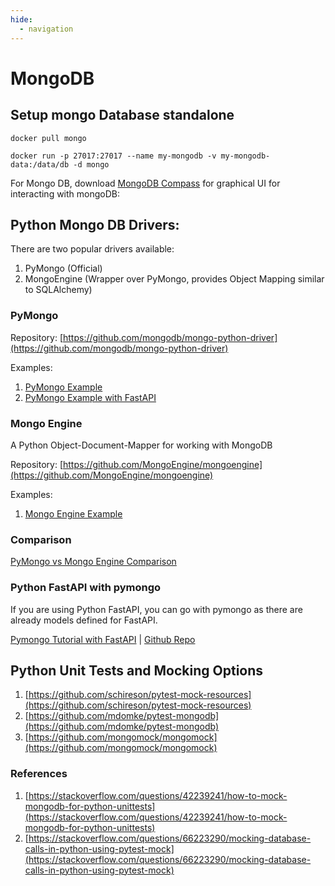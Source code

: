 ```yaml
---
hide:
  - navigation
---
```


# MongoDB
## Setup mongo Database standalone

`docker pull mongo`

`docker run -p 27017:27017 --name my-mongodb -v my-mongodb-data:/data/db -d mongo`

For Mongo DB, download [MongoDB Compass](https://www.mongodb.com/products/compass) for graphical UI for interacting with mongoDB:

## Python Mongo DB Drivers:
There are two popular drivers available:

1. PyMongo (Official)
2. MongoEngine (Wrapper over PyMongo, provides Object Mapping similar to SQLAlchemy)

### PyMongo
Repository: [https://github.com/mongodb/mongo-python-driver](https://github.com/mongodb/mongo-python-driver)

Examples:

1. [PyMongo Example](https://www.w3schools.com/python/python_mongodb_insert.asp)
2. [PyMongo Example with FastAPI](https://www.mongodb.com/languages/python/pymongo-tutorial)

### Mongo Engine

A Python Object-Document-Mapper for working with MongoDB

Repository: [https://github.com/MongoEngine/mongoengine](https://github.com/MongoEngine/mongoengine)

Examples:

1. [Mongo Engine Example](http://docs.mongoengine.org/tutorial.html)

### Comparison

[PyMongo vs Mongo Engine Comparison](https://www.mongodb.com/compatibility/mongoengine-pymongo)

### Python FastAPI with pymongo
If you are using Python FastAPI, you can go with pymongo as there are already models defined for FastAPI. 

[Pymongo Tutorial with FastAPI](https://www.mongodb.com/languages/python/pymongo-tutorial) | [Github Repo](https://github.com/mongodb-developer/pymongo-fastapi-crud)

## Python Unit Tests and Mocking Options
1. [https://github.com/schireson/pytest-mock-resources](https://github.com/schireson/pytest-mock-resources)
2. [https://github.com/mdomke/pytest-mongodb](https://github.com/mdomke/pytest-mongodb)
3. [https://github.com/mongomock/mongomock](https://github.com/mongomock/mongomock)

### References
1. [https://stackoverflow.com/questions/42239241/how-to-mock-mongodb-for-python-unittests](https://stackoverflow.com/questions/42239241/how-to-mock-mongodb-for-python-unittests)
2. [https://stackoverflow.com/questions/66223290/mocking-database-calls-in-python-using-pytest-mock](https://stackoverflow.com/questions/66223290/mocking-database-calls-in-python-using-pytest-mock)